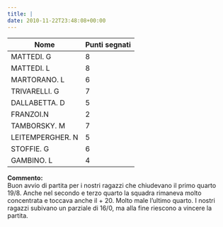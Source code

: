 ```yaml
---
title: |
date: 2010-11-22T23:48:08+00:00
---
```

| **Nome** | **Punti segnati** |
| -------- | ----------------- |
| MATTEDI. G | 8 |
| MATTEDI. L | 8 |
| MARTORANO. L | 6 |
| TRIVARELLI. G | 7 |
| DALLABETTA. D | 5 |
| FRANZOI.N | 2 |
| TAMBORSKY. M | 7 |
| LEITEMPERGHER. N | 5 |
| STOFFIE. G | 6 |
| GAMBINO. L | 4 |

**Commento:**  
Buon avvio di partita per i nostri ragazzi che chiudevano il primo quarto 19/8. Anche nel secondo e terzo quarto la squadra rimaneva molto concentrata e toccava anche il + 20. Molto male l’ultimo quarto. I nostri ragazzi subivano un parziale di 16/0, ma alla fine riescono a vincere la partita.
